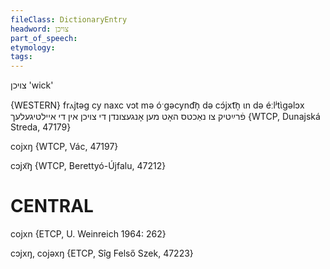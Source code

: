 ```yaml
---
fileClass: DictionaryEntry
headword: צויכן
part_of_speech: 
etymology: 
tags: 
---
```

צויכן
'wick'

{WESTERN}
frⲁjtəg cy naxc vɔt mə óˑgəcynd͡n̩ də cɔ́jxt͡n̩ ɩn də éːlʲtɩ̀gəlɔx פֿרײַטיק צו נאַכטס האָט מען אָנגעצונדן די צויכן אין די איילטיגעלעך {WTCP, Dunajská Streda, 47179}

cojxŋ {WTCP, Vác, 47197}

cɔjx͡ŋ {WTCP, Berettyó-Újfalu, 47212}

CENTRAL
========

cojxn {ETCP, U. Weinreich 1964: 262}

cɔjxŋ, cojəxŋ {ETCP, Sîg Felső Szek, 47223}
